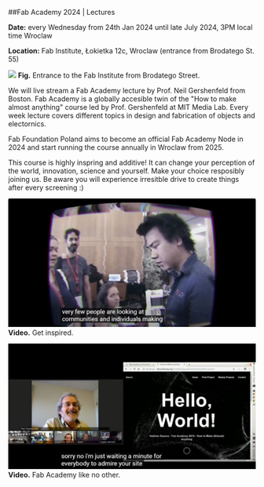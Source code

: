 








##Fab Academy 2024 | Lectures

**Date:** every Wednesday from 24th Jan 2024 until late July 2024, 3PM local time Wroclaw

**Location:** Fab Institute, Łokietka 12c, Wroclaw (entrance from Brodatego St. 55)

![](../assets/fablabs/map1.jpg)
**Fig.** Entrance to the Fab Institute from Brodatego Street.

We will live stream a Fab Academy lecture by Prof. Neil Gershenfeld from Boston. Fab Academy is a globally accesible twin of the "How to make almost anything" course led by Prof. Gershenfeld at MIT Media Lab. Every week lecture covers different topics in design and fabrication of objects and electornics.


Fab Foundation Poland aims to become an official Fab Academy Node in 2024 and start running the course annually in Wroclaw from 2025.

This course is highly inspring and additive! It can change your perception of the world, innovation, science and yourself. Make your choice resposibly joining us. Be aware you will experience irresitble drive to create things after every screening :)




[![Fab Academy Get inspired](./assets/events/fabac2.JPG)](https://youtu.be/EIw-bpKviFQ?si=qU2JLSRT7PSqxNfi)
**Video.** Get inspired.





[![Fab Academy like no other](./assets/events/fabac1.JPG)](https://youtu.be/L-ttUyseRDU?si=t5fsguHSXWKeFr8x)
**Video.** Fab Academy like no other.
